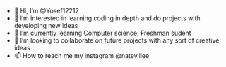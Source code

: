 - 👋 Hi, I’m @Yosef12212
- 👀 I’m interested in learning coding in depth and do projects with developing new ideas
- 🌱 I’m currently learning Computer science, Freshman sudent
- 💞️ I’m looking to collaborate on future projects with any sort of creative ideas
- 📫 How to reach me my instagram @natevillee

<!---
Yosef12212/Yosef12212 is a ✨ special ✨ repository because its `README.md` (this file) appears on your GitHub profile.
You can click the Preview link to take a look at your changes.
--->
